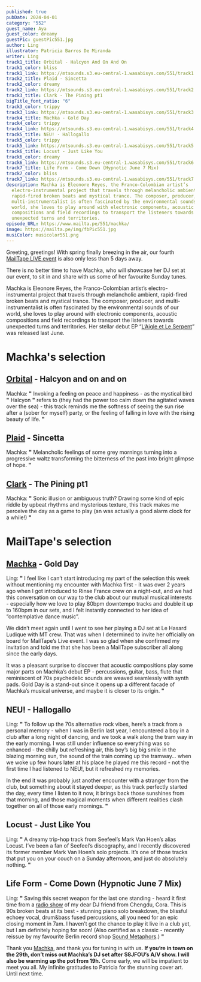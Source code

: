 ```yaml
---
published: true
pubDate: 2024-04-01
category: "552"
guest_name: Aya
guest_color: dreamy
guestPic: guestPic551.jpg
author: Ling
illustrator: Patricia Barros De Miranda
writer: Ling
track1_title: Orbital - Halcyon And On And On
track1_color: bliss
track1_link: https://mtsounds.s3.eu-central-1.wasabisys.com/551/track1.mp3
track2_title: Plaid - Sincetta
track2_color: dreamy
track2_link: https://mtsounds.s3.eu-central-1.wasabisys.com/551/track2.mp3
track3_title: Clark - The Pining pt1
bigTitle_font_ratio: "6"
track3_color: trippy
track3_link: https://mtsounds.s3.eu-central-1.wasabisys.com/551/track3.mp3
track4_title: Machka - Gold Day
track4_color: trippy
track4_link: https://mtsounds.s3.eu-central-1.wasabisys.com/551/track4.mp3
track5_title: NEU! - Hallogallo
track5_color: trippy
track5_link: https://mtsounds.s3.eu-central-1.wasabisys.com/551/track5.mp3
track6_title: Locust - Just Like You
track6_color: dreamy
track6_link: https://mtsounds.s3.eu-central-1.wasabisys.com/551/track6.mp3
track7_title: Life Form - Come Down (Hypnotic June 7 Mix)
track7_color: bliss
track7_link: https://mtsounds.s3.eu-central-1.wasabisys.com/551/track7.mp3
description: Machka is Eleonore Reyes, the Franco-Colombian artist’s
  electro-instrumental project that travels through melancholic ambient,
  rapid-fired broken beats and mystical trance. The composer, producer, and
  multi-instrumentalist is often fascinated by the environmental sounds of our
  world, she loves to play around with electronic components, acoustic
  compositions and field recordings to transport the listeners towards
  unexpected turns and territories.
episode_URL: https://www.mailta.pe/551/machka/
image: https://mailta.pe/img/fbPic551.jpg
musiColor: musicolor551.png
---
```

Greeting, greetings! With spring finally breezing in the air, our fourth [MailTape LIVE event](https://live.mailta.pe) is also only less than 5 days away.

There is no better time to have Machka, who will showcase her DJ set at our event, to sit in and share with us some of her favourite Sunday tunes.

Machka is Eleonore Reyes, the Franco-Colombian artist’s electro-instrumental project that travels through melancholic ambient, rapid-fired broken beats and mystical trance. The composer, producer, and multi-instrumentalist is often fascinated by the environmental sounds of our world, she loves to play around with electronic components, acoustic compositions and field recordings to transport the listeners towards unexpected turns and territories. Her stellar debut EP “[L’Aigle et Le Serpent](https://machka.bandcamp.com/album/laigle-et-le-serpent)” was released last June.

# Machka's selection

## [Orbital](https://www.orbitalofficial.com/) - Halcyon and on and on

Machka: **"** Invoking a feeling on peace and happiness - as the mystical bird **"** Halcyon **"** refers to (they had the power too calm down the agitated waves over the sea) - this track reminds me the softness of seeing the sun rise after a (sober for myself) party, or the feeling of falling in love with the rising beauty of life. **"**


## [Plaid](https://plaid.warp.net/) - Sincetta

Machka: **"** Melancholic feelings of some grey mornings turning into a progressive waltz transforming the bitterness of the past into bright glimpse of hope. **"**

## [Clark](https://throttleclark.com/) - The Pining pt1

Machka: **"** Sonic illusion or ambiguous truth? Drawing some kind of epic riddle by upbeat rhythms and mysterious texture, this track makes me perceive the day as a game to play (an was actually a good alarm clock for a while!) **"**

# MailTape's selection

## [Machka](https://machka.bandcamp.com/album/laigle-et-le-serpent) - Gold Day

Ling: **"** I feel like I can’t start introducing my part of the selection this week without mentioning my encounter with Machka first - it was over 2 years ago when I got introduced to Rinse France crew on a night-out, and we had this conversation on our way to the club about our mutual musical interests - especially how we love to play 80bpm downtempo tracks and double it up to 160bpm in our sets, and I felt instantly connected to her idea of “contemplative dance music”.

We didn’t meet again until I went to see her playing a DJ set at Le Hasard Ludique with MT crew. That was when I determined to invite her officially on board for MailTape’s Live event. I was so glad when she confirmed my invitation and told me that she has been a MailTape subscriber all along since the early days.

It was a pleasant surprise to discover that acoustic compositions play some major parts on Machka’s debut EP - percussions, guitar, bass, flute that reminiscent of 70s psychedelic sounds are weaved seamlessly with synth pads. Gold Day is a stand-out since it opens up a different facade of Machka’s musical universe, and maybe it is closer to its origin. **"**


## NEU! - Hallogallo

Ling: **"** To follow up the 70s alternative rock vibes, here’s a track from a personal memory - when I was in Berlin last year, I encountered a boy in a club after a long night of dancing, and we took a walk along the tram way in the early morning. I was still under influence so everything was so enhanced - the chilly but refreshing air, this boy’s big big smile in the blazing morning sun, the sound of the train coming up the tramway… when we woke up few hours later at his place he played me this record - not the first time I had listened to NEU!, but it refreshed my memories.

In the end it was probably just another encounter with a stranger from the club, but something about it stayed deeper, as this track perfectly started the day, every time I listen to it now, it brings back those sunshines from that morning, and those magical moments when different realities clash together on all of those early mornings. **"**

## Locust - Just Like You

Ling: **"** A dreamy trip-hop track from Seefeel’s Mark Van Hoen’s alias Locust. I’ve been a fan of Seefeel’s discography, and I recently discovered its former member Mark Van Hoen’s solo projects. It’s one of those tracks that put you on your couch on a Sunday afternoon, and just do absolutely nothing. **"**

## Life Form - Come Down (Hypnotic June 7 Mix)

Ling: **"** Saving this secret weapon for the last one standing - heard it first time from a [radio show](https://baihui.live/shows/6g+-w-cora-22-02-24/en/) of my dear DJ friend from Chengdu, Cora. This is 90s broken beats at its best - stunning piano solo breakdown, the blissful echoey vocal, drum&bass fused percussions, all you need for an epic closing moment in 7am. I haven’t got the chance to play it live in a club yet, but I am definitely hoping for soon! (Also certified as a classic - recently reissue by my favourite Berlin record shop [Sound Metaphors](https://www.soundmetaphors.com/release/28930603/Life-Form-Come-Down-Summer's-Child).) **"**

Thank you [Machka](https://machka.bandcamp.com/album/laigle-et-le-serpent), and thank you for tuning in with us. **If you’re in town on the 29th, don’t miss out Machka’s DJ set after S8JFOU’s A/V show. I will also be warming up the pot from 19h.** Come early, we will be impatient to meet you all.
My infinite gratitudes to Patricia for the stunning cover art. Until next time.
